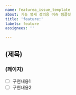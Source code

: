 ```yaml
---
name: featurea_issue_template
about: 기능 명세 정의용 이슈 템플릿
title: 'feature:'
labels: feature
assignees: ''

---
```


## (제목)
### (페이지)
- [ ] 구현내용1
- [ ] 구현내용2
